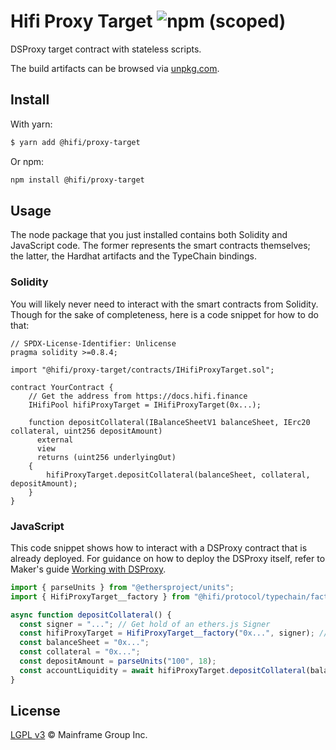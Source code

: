 # Hifi Proxy Target ![npm (scoped)](https://img.shields.io/npm/v/@hifi/proxy-target)

DSProxy target contract with stateless scripts.

The build artifacts can be browsed via [unpkg.com](https://unpkg.com/browse/@hifi/proxy-target@latest/).

## Install

With yarn:

```bash
$ yarn add @hifi/proxy-target
```

Or npm:

```bash
npm install @hifi/proxy-target
```

## Usage

The node package that you just installed contains both Solidity and JavaScript code. The former represents the smart contracts
themselves; the latter, the Hardhat artifacts and the TypeChain bindings.

### Solidity

You will likely never need to interact with the smart contracts from Solidity. Though for the sake of completeness, here is a code snippet for how to do that:

```solidity
// SPDX-License-Identifier: Unlicense
pragma solidity >=0.8.4;

import "@hifi/proxy-target/contracts/IHifiProxyTarget.sol";

contract YourContract {
    // Get the address from https://docs.hifi.finance
    IHifiPool hifiProxyTarget = IHifiProxyTarget(0x...);

    function depositCollateral(IBalanceSheetV1 balanceSheet, IErc20 collateral, uint256 depositAmount)
      external
      view
      returns (uint256 underlyingOut)
    {
        hifiProxyTarget.depositCollateral(balanceSheet, collateral, depositAmount);
    }
}
```

### JavaScript

This code snippet shows how to interact with a DSProxy contract that is already deployed. For guidance on how to
deploy the DSProxy itself, refer to Maker's guide [Working with
DSProxy](https://github.com/makerdao/developerguides/blob/master/devtools/working-with-dsproxy/working-with-dsproxy.md).

```js
import { parseUnits } from "@ethersproject/units";
import { HifiProxyTarget__factory } from "@hifi/protocol/typechain/factories/HifiProxyTarget__factory";

async function depositCollateral() {
  const signer = "..."; // Get hold of an ethers.js Signer
  const hifiProxyTarget = HifiProxyTarget__factory("0x...", signer); // Get the address from https://docs.hifi.finance
  const balanceSheet = "0x...";
  const collateral = "0x...";
  const depositAmount = parseUnits("100", 18);
  const accountLiquidity = await hifiProxyTarget.depositCollateral(balanceSheet, collateral, depositAmount);
}
```

## License

[LGPL v3](./LICENSE.md) © Mainframe Group Inc.

